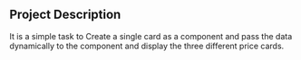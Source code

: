 ## Project Description
It is a simple task to Create a single card as a component and pass the data dynamically to the component and display the three different price cards.
